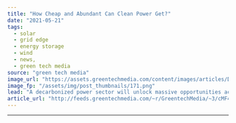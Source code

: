 ```yaml
---
title: "How Cheap and Abundant Can Clean Power Get?"
date: "2021-05-21"
tags: 
  - solar
  - grid edge
  - energy storage
  - wind
  - news,
  - green tech media
source: "green tech media"
image_url: "https://assets.greentechmedia.com/content/images/articles/Down_Market_XL.png"
image_fp: "/assets/img/post_thumbnails/171.png"
lead: "A decarbonized power sector will unlock massive opportunities across nearly every other sector, either via direct electrification or indirect electrification via the production of low-carbon fuels, like green hydrogen. But here’s the rub. Many of the ..."
article_url: "http://feeds.greentechmedia.com/~r/GreentechMedia/~3/cMF4oNX_3Wo/how-cheap-and-abundant-can-clean-power-get"
---
```


---
